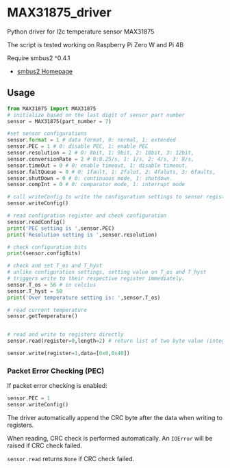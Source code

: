 # MAX31875_driver
Python driver for I2c temperature sensor MAX31875

The script is tested working on Raspberry Pi Zero W and Pi 4B


Require smbus2 ^0.4.1 

- [smbus2 Homepage](https://pypi.org/project/smbus2/)

## Usage


```Python
from MAX31875 import MAX31875
# initialize based on the last digit of sensor part number
sensor = MAX31875(part_number = 7)

#set sensor configurations
sensor.format = 1 # data format, 0: normal, 1: extended
sensor.PEC = 1 # 0: disable PEC, 1: enable PEC
sensor.resolution = 2 # 0: 8bit, 1: 9bit, 2: 10bit, 3: 12bit,
sensor.conversionRate = 2 # 0:0.25/s, 1: 1/s, 2: 4/s, 3: 8/s,
sensor.timeOut = 0 # 0: enable timeout, 1: disable timeout,
sensor.faltQueue = 0 # 0: 1fault, 1: 2falut, 2: 4faluts, 3: 6faults,
sensor.shutDown = 0 # 0: continuous mode, 1: shutdown.
sensor.compInt = 0 # 0: comparator mode, 1: interrupt mode

# call writeConfig to write the configuration settings to sensor register
sensor.writeConfig()

# read configration register and check configuration
sensor.readConfig()
print('PEC setting is ',sensor.PEC)
print('Resolution setting is ',sensor.resolution)

# check configuration bits
print(sensor.configBits)

# check and set T_os and T_hyst
# unlike configuration settings, setting value on T_os and T_hyst 
# triggers write to their respective register immediately.
sensor.T_os = 56 # in celcius
sensor.T_hyst = 50
print('Over temperature setting is: ',sensor.T_os)

# read current temperature
sensor.getTemperature()


# read and write to registers directly
sensor.read(register=0,length=2) # return list of two byte value (integer)

sensor.write(register=1,data=[0x0,0x40]) 

```

### Packet Error Checking (PEC)

If packet error checking is enabled:
```Python
sensor.PEC = 1
sensor.writeConfig()
```
The driver automatically append the CRC byte after the data when writing to registers.

When reading, CRC check is performed automatically. An `IOError` will be raised if CRC check failed.

`sensor.read` returns `None` if CRC check failed.
